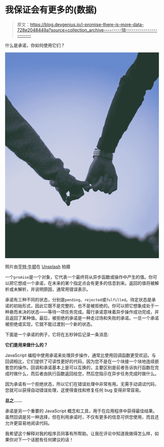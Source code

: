 # 我保证会有更多的(数据)

> 原文：<https://blog.devgenius.io/i-promise-there-is-more-data-728e2048449a?source=collection_archive---------18----------------------->

什么是承诺，你如何使用它们？

![](img/1547c6ed23d24f97cdd2474eca3e7efe.png)

照片由[亨特·牛顿](https://unsplash.com/@hun7er?utm_source=unsplash&utm_medium=referral&utm_content=creditCopyText)在 [Unsplash](/s/photos/pinky-promise?utm_source=unsplash&utm_medium=referral&utm_content=creditCopyText) 拍摄

一个`promise`是一个对象，它代表一个最终将从异步函数或操作中产生的值。你可以把它想成一个承诺，在未来的某个指定点会有更多的信息到来。返回的值将被解析或未解析，并说明原因，通常用错误表示。

承诺有三种不同的状态，分别是`pending`、`rejected`或`fulfilled`。待定状态是承诺的初始形式，因此它既不是完整的，也不是被拒绝的。你可以把它想象成处于一种悬而未决的状态——等待一项任务完成。履行承诺意味着异步操作成功完成，并且返回了某种值。最后，被拒绝的承诺是一种走过场和失败的承诺。一旦一个承诺被拒绝或实现，它就不能过渡到一个新的状态。

下面是一个承诺的例子，它将在五秒钟后记录一条消息:

**它们是用来做什么的？**

JavaScript 编程中使用承诺来处理异步操作，通常比使用回调函数更受欢迎。与回调相比，它们提供了可读性更好的代码，因为您不是在一个块接一个块地连续嵌套您的操作。回调和承诺基本上是可以互换的，主要区别是前者告诉执行函数在完成时做什么，而后者由执行函数返回给您，然后您指示在异步任务完成时做什么。

因为承诺有一个拒绝状态，所以它们在错误处理中非常有用。无需手动调试代码，您就可以获得自动错误处理，这使得查找和修复任何 bug 变得非常容易。

**总之……**

承诺是另一个重要的 JavaScript 概念和工具，用于在应用程序中获得最佳结果。虽然回调是另一种选择，但在利用承诺时，不仅有更多的信息可供您使用，而且还允许更容易地阅读代码。

我希望这个解释对我的程序员同事有所帮助。让我在评论中知道我做得怎么样，如果你对下一个话题有任何建议的话！